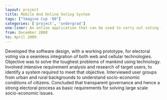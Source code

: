 ```yaml
---
layout: project
title: Mobile And Online Voting System
tags: ["Imagine Cup '09"]
categories: ['project', 'undergrad']
one-liner: An online application that can be used to carry out voting for a democratic electoral process.
from: December 2008
to: April 2009
---
```



Developed the software design, with a working prototype, for electoral voting via a seamless integration of both web and cellular technologies. Objective was to solve the toughest problems of mankind using technology. Involved intensive requirement analysis and research of target users, to identify a system required to meet that objective. Interviewed user groups from urban and rural backgrounds to understand socio-economic conditions of citizens. Concluded that transparent governance and hence a strong electoral process as basic requirements for solving large scale socio-economic issues.